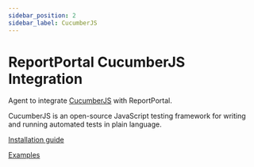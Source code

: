```yaml
---
sidebar_position: 2
sidebar_label: CucumberJS
---
```


# ReportPortal CucumberJS Integration

Agent to integrate [CucumberJS](https://cucumber.io/docs/installation/javascript/) with ReportPortal.

CucumberJS is an open-source JavaScript testing framework for writing and running automated tests in plain language.

[Installation guide](https://github.com/reportportal/agent-js-cucumber#readme)

[Examples](https://github.com/reportportal/examples-js/tree/master/example-cucumber)
